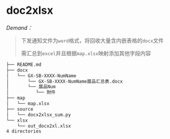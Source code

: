 # doc2xlsx

*Demand：*
> 下发通知文件为`word`格式，将回收大量含内嵌表格的`docx`文件
> 
> 需汇总到`excel`并且根据`map.xlsx`映射添加其他字段内容

```markdown
├── README.md
├── docx
│   └── GX-SB-XXXX-NumName
│       └── GX-SB-XXXX-NumName展品汇总表.docx
│       └── 展品Num
│          └── 附件
├── map
│   └── map.xlsx 
├── source
│   └── docx2xlsx_sum.py 
└── xlsx
    └── out_docx2xl.xlsx
4 directories
```
